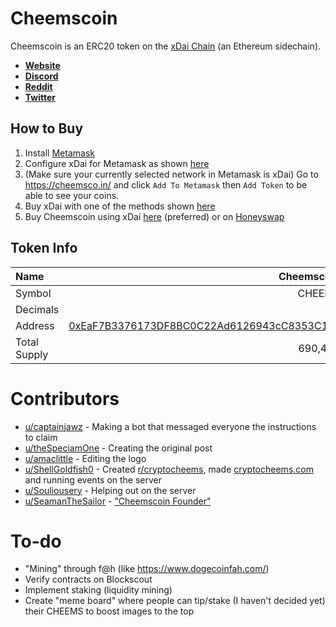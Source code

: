 # Cheemscoin

Cheemscoin is an ERC20 token on the [xDai Chain](https://www.xdaichain.com/) (an Ethereum sidechain).

- [**Website**](https://cheemsco.in)
- [**Discord**](https://discord.gg/wdt6swb3H8)
- [**Reddit**](https://www.reddit.com/r/cryptocheems/)
- [**Twitter**](https://twitter.com/RealCheemsCoin/)

## How to Buy

1. Install [Metamask](https://metamask.io/)
2. Configure xDai for Metamask as shown [here](https://www.xdaichain.com/for-users/wallets/metamask/metamask-setup#setting-up-metamask-for-xdai)
3. (Make sure your currently selected network in Metamask is xDai) Go to https://cheemsco.in/ and click `Add To Metamask` then `Add Token` to be able to see your coins.
4. Buy xDai with one of the methods shown [here](https://www.xdaichain.com/for-users/get-xdai-tokens/buying-xdai-with-fiat)
5. Buy Cheemscoin using xDai [here](https://cheemsco.in/buy) (preferred) or on [Honeyswap](https://app.honeyswap.org/#/swap?outputCurrency=0xeaf7b3376173df8bc0c22ad6126943cc8353c1ee)

## Token Info

| Name         |                                                                                                                                      Cheemscoin |
| :----------- | ----------------------------------------------------------------------------------------------------------------------------------------------: |
| Symbol       |                                                                                                                                          CHEEMS |
| Decimals     |                                                                                                                                              18 |
| Address      | [0xEaF7B3376173DF8BC0C22Ad6126943cC8353C1Ee](https://blockscout.com/poa/xdai/tokens/0xEaF7B3376173DF8BC0C22Ad6126943cC8353C1Ee/token-transfers) |
| Total Supply |                                                                                                                                         690,420 |

# Contributors

- [u/captainjawz](https://www.reddit.com/user/captainjawz) - Making a bot that messaged everyone the instructions to claim
- [u/theSpeciamOne](https://www.reddit.com/user/theSpeciamOne/) - Creating the original post
- [u/amaclittle](https://www.reddit.com/user/amaclittle) - Editing the logo
- [u/ShellGoldfish0](https://www.reddit.com/user/ShellGoldfish0) - Created [r/cryptocheems](https://www.reddit.com/r/cryptocheems/), made [cryptocheems.com](https://www.cryptocheems.com/) and running events on the server
- [u/Souliousery](https://www.reddit.com/user/Souliousery) - Helping out on the server
- [u/SeamanTheSailor](https://www.reddit.com/user/SeamanTheSailor) - ["Cheemscoin Founder"](https://www.reddit.com/r/dogelore/comments/lcwgj7/all_new_and_innovative_idea/gm3v4sl/)

# To-do

- "Mining" through f@h (like https://www.dogecoinfah.com/)
- Verify contracts on Blockscout
- Implement staking (liquidity mining)
- Create "meme board" where people can tip/stake (I haven't decided yet) their CHEEMS to boost images to the top
